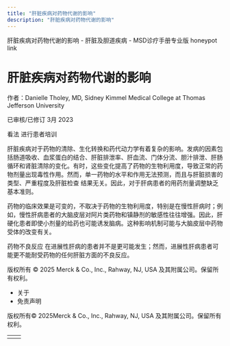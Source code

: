 ```yaml
---
title: "肝脏疾病对药物代谢的影响"
description: "肝脏疾病对药物代谢的影响"
---
```


﻿肝脏疾病对药物代谢的影响 \- 肝脏及胆道疾病 \- MSD诊疗手册专业版 honeypot link

# 肝脏疾病对药物代谢的影响

作者：Danielle Tholey, MD, Sidney Kimmel Medical College at Thomas Jefferson University

已审核/已修订 3月 2023

看法 进行患者培训

肝脏疾病对于药物的清除、生化转换和药代动力学有着复杂的影响。发病的因素包括肠道吸收、血浆蛋白的结合、肝脏排泄率、肝血流、门体分流、胆汁排泄、肝肠循环和肾脏清除的变化。有时，这些变化提高了药物的生物利用度，导致正常的药物剂量出现毒性作用。然而，单一药物的水平和作用无法预测，而且与肝脏损害的类型、严重程度及肝脏检查 结果无关。因此，对于肝病患者的用药剂量调整缺乏基本准则。

药物的临床效果是可变的，不取决于药物的生物利用度，特别是在慢性肝病时；例如，慢性肝病患者的大脑皮层对阿片类药物和镇静剂的敏感性往往增强。因此，肝硬化患者即使小剂量的给药也可能诱发脑病。这种影响机制可能与大脑皮层中药物受体的改变有关。

药物不良反应 在进展性肝病的患者并不是更可能发生；然而，进展性肝病患者可能更不能耐受药物的任何肝脏方面的不良反应。



版权所有 © 2025
Merck & Co., Inc., Rahway, NJ, USA 及其附属公司。保留所有权利。

- 关于
- 免责声明

版权所有© 2025Merck & Co., Inc., Rahway, NJ, USA 及其附属公司。保留所有权利。

|     |     |
| --- | --- |
|  |  |